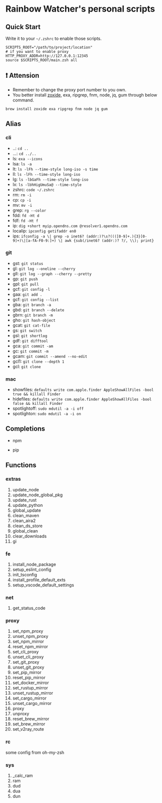 # Rainbow Watcher's personal scripts

## Quick Start 

Write it to your `~/.zshrc` to enable those scripts.

```shell
SCRIPTS_ROOT="/path/to/project/location"
# if you want to enable proxy
HTTP_PROXY_ADDR=http://127.0.0.1:12345
source $SCRIPTS_ROOT/main.zsh all
```

## :exclamation: Attension

- Remember to change the proxy port number to you own.
- You better install [zoxide](https://github.com/ajeetdsouza/zoxide), exa, ripgrep, fnm, node, jq, gum through below command.

```shell
brew install zoxide exa ripgrep fnm node jq gum
```

## Alias

### cli

- ..: `cd ..`
- ...: `cd ../..`
- ls: `exa --icons`
- lsa: `ls -a`
- lt: `ls -lFh --time-style long-iso -s time`
- ll: `ls -lFh --time-style long-iso`
- lg: `ls -lbGaFh --time-style long-iso`
- lx: `ls -lbhHigUmuSa@ --time-style`
- zshrc: `code ~/.zshrc`
- rm: `rm -i`
- cp: `cp -i`
- mv: `mv -i`
- grep: `rg --color`
- fdd: `fd -Ht d`
- fdf: `fd -Ht f`
- ip: `dig +short myip.opendns.com @resolver1.opendns.com`
- localip: `ipconfig getifaddr en0`
- ips: `ifconfig -a \| grep -o inet6? (addr:)?\s?((([0-9]+.){3}[0-9]+)\|[a-fA-F0-9:]+) \| awk {sub(/inet6? (addr:)? ?/, \\); print}`

### git

- gst: `git status`
- gl: `git log --oneline --cherry`
- gll: `git log --graph --cherry --pretty`
- gp: `git push`
- gpl: `git pull`
- gcf: `git config -l`
- gaa: `git add .`
- gcf: `git config --list`
- gba: `git branch -a`
- gbd: `git branch --delete`
- gbrn: `git branch -m`
- gho: `git hash-object`
- gcat: `git cat-file`
- gs: `git switch`
- gsl: `git shortlog`
- gdf: `git difftool`
- gca: `git commit -am`
- gc: `git commit -m`
- gcam: `git commit --amend --no-edit`
- gcl1: `git clone --depth 1`
- gcl: `git clone`

### mac

- showfiles: `defaults write com.apple.finder AppleShowAllFiles -bool true && killall Finder`
- hidefiles: `defaults write com.apple.finder AppleShowAllFiles -bool false && killall Finder`
- spotlightoff: `sudo mdutil -a -i off`
- spotlighton: `sudo mdutil -a -i on`

## Completions

- npm

- pip

## Functions

### extras

1. update_node
2. update_node_global_pkg
3. update_rust
4. update_python
5. global_update
6. clean_maven
7. clean_aira2
8. clean_ds_store
9. global_clean
10. clear_downloads
11. gi

### fe

1. install_node_package
2. setup_eslint_config
3. init_tsconfig
4. install_profile_default_exts
5. setup_vscode_default_settings

### net

1. get_status_code

### proxy

1. set_npm_proxy
2. unset_npm_proxy
3. set_npm_mirror
4. reset_npm_mirror
5. set_cli_proxy
6. unset_cli_proxy
7. set_git_proxy
8. unset_git_proxy
9. set_pip_mirror
10. reset_pip_mirror
11. set_docker_mirror
12. set_rustup_mirror
13. unset_rustup_mirror
14. set_cargo_mirror
15. unset_cargo_mirror
16. proxy
17. unproxy
18. reset_brew_mirror
19. set_brew_mirror
20. set_v2ray_route

### rc

some config from oh-my-zsh

### sys

1. _calc_ram
2. ram
3. dud
4. dua
5. dun

